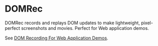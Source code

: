 # DOMRec

DOMRec records and replays DOM updates to make lightweight, pixel-perfect screenshots and movies. Perfect for Web application demos.

See [DOM Recording For Web Application Demos](https://robert.ocallahan.org/2020/11/dom-recording-for-web-application-demos.html).
